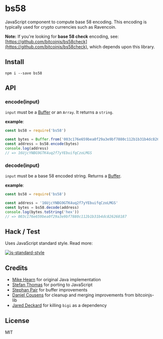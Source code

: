 bs58
====

JavaScript component to compute base 58 encoding. This encoding is typically used for crypto currencies such as Ravencoin.

**Note:** If you're looking for **base 58 check** encoding, see: [https://github.com/bitcoinjs/bs58check](https://github.com/bitcoinjs/bs58check), which depends upon this library.


Install
-------

    npm i --save bs58


API
---

### encode(input)

`input` must be a [Buffer](https://nodejs.org/api/buffer.html) or an `Array`. It returns a `string`.

**example**:

```js
const bs58 = require('bs58')

const bytes = Buffer.from('003c176e659bea0f29a3e9bf7880c112b1b31b4dc826268187', 'hex')
const address = bs58.encode(bytes)
console.log(address)
// => 16UjcYNBG9GTK4uq2f7yYEbuifqCzoLMGS
```


### decode(input)

`input` must be a base 58 encoded string. Returns a [Buffer](https://nodejs.org/api/buffer.html).

**example**:

```js
const bs58 = require('bs58')

const address = '16UjcYNBG9GTK4uq2f7yYEbuifqCzoLMGS'
const bytes = bs58.decode(address)
console.log(bytes.toString('hex'))
// => 003c176e659bea0f29a3e9bf7880c112b1b31b4dc826268187
```

Hack / Test
-----------

Uses JavaScript standard style. Read more:

[![js-standard-style](https://cdn.rawgit.com/feross/standard/master/badge.svg)](https://github.com/feross/standard)


Credits
-------
- [Mike Hearn](https://github.com/mikehearn) for original Java implementation
- [Stefan Thomas](https://github.com/justmoon) for porting to JavaScript
- [Stephan Pair](https://github.com/gasteve) for buffer improvements
- [Daniel Cousens](https://github.com/dcousens) for cleanup and merging improvements from bitcoinjs-lib
- [Jared Deckard](https://github.com/deckar01) for killing `bigi` as a dependency


License
-------

MIT
